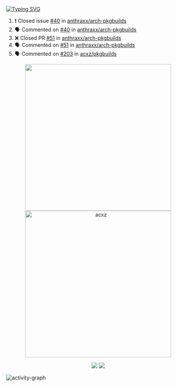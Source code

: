 [![Typing SVG](https://readme-typing-svg.herokuapp.com?size=16&color=AFFFA3&multiline=true&height=75&lines=contributing+to+robotics%2Faerospace%2Fml%2Fgpu+software;packaging+it+for+archlinux;ricer)](https://git.io/typing-svg)

<!--START_SECTION:activity-->
1. ❗️ Closed issue [#40](https://github.com/anthraxx/arch-pkgbuilds/issues/40) in [anthraxx/arch-pkgbuilds](https://github.com/anthraxx/arch-pkgbuilds)
2. 🗣 Commented on [#40](https://github.com/anthraxx/arch-pkgbuilds/issues/40) in [anthraxx/arch-pkgbuilds](https://github.com/anthraxx/arch-pkgbuilds)
3. ❌ Closed PR [#51](https://github.com/anthraxx/arch-pkgbuilds/pull/51) in [anthraxx/arch-pkgbuilds](https://github.com/anthraxx/arch-pkgbuilds)
4. 🗣 Commented on [#51](https://github.com/anthraxx/arch-pkgbuilds/issues/51) in [anthraxx/arch-pkgbuilds](https://github.com/anthraxx/arch-pkgbuilds)
5. 🗣 Commented on [#203](https://github.com/acxz/pkgbuilds/issues/203) in [acxz/pkgbuilds](https://github.com/acxz/pkgbuilds)
<!--END_SECTION:activity-->

<p align="center">
  <img width="400em" src=https://github-readme-stats.vercel.app/api?username=acxz&include_all_commits=true&show_icons=true />
  <img width="400em" src="https://github-readme-streak-stats.herokuapp.com/?user=acxz&" alt="acxz" />
</p>

<p align="center">
  <img src=https://github-readme-stats.vercel.app/api/top-langs/?username=acxz&layout=compact />
  <img src=https://github-profile-trophy.vercel.app/?username=acxz&row=2&column=4 />
</p>

![activity-graph](https://activity-graph.herokuapp.com/graph?username=acxz&theme=aqua)
